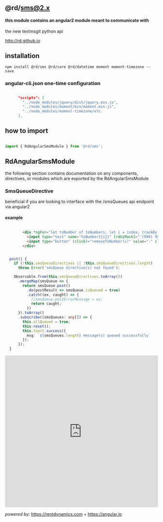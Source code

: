 <!--[![Build Status](https://travis-ci.org/ng2select/bootstrap.svg?branch=master)](https://travis-ci.org/ng2select/bootstrap)-->

## @rd/sms@2.x

#### this module contains an angular2 module meant to communicate with 
  the new textmsgit python api

http://rd.github.io

## installation

```
npm install @rd/sms @rd/core @rd/datetime moment moment-timezone --save

```

### angular-cli.json one-time configuration

```json

      "scripts": [
        "../node_modules/jquery/dist/jquery.min.js",
        "../node_modules/moment/min/moment.min.js",
        "../node_modules/moment-timezone/etc.
      ],

```

## how to import

```TypeScript  

import { RdAngularSmsModule } from '@rd/sms';

```

## RdAngularSmsModule
the following section contains documentation on any components, directives, or modules which are exported by the RdAngularSmsModule

### SmsQueueDirective
beneficial if you are looking to interface with the /smsQueues api endpoint via angular2

#### example

```HTML

        <div *ngFor="let toNumber of toNumbers; let i = index; trackBy: trackByFn" rdSmsQueue [sendDateTime]="sendDatetime" [sms]="sms" #sms="rdSms" rdSms [accountId]="accountId" [fromNumber]="fromNumber" [toNumber]="toNumber" [message]="message" class="editorRow">
          <input type="text" name="toNumber{{i}}" [rdUiMask]="'(999) 999-9999'" [(ngModel)]="toNumbers[i]" />
          <input type="button" (click)="removeToNumber(i)" value="-" class="deleteRow btn-small delete-button" style="margin-top: -8px;" />
        </div>

```

```TypeScript  

  post() {
    if (!this.smsQueueDirectives || !this.smsQueueDirectives.length)
      throw Error('smsQueue directive(s) not found');

    Observable.from(this.smsQueueDirectives.toArray())
      .mergeMap(smsQueue => {
        return smsQueue.post()
          .do(postResult => smsQueue.isQueued = true)
          .catch((ex, caught) => {
            //smsQueue.postErrorMessage = ex;
            return caught;
          })
      }).toArray()
      .subscribe((smsQueues: any[]) => {
        this.allQueued = true;
        this.reset();
        this.toast.success({
          msg: `${smsQueues.length} message(s) queued successfully`
        });
      });
  }

```

<iframe src="http://embed.plnkr.co/GeHGKI/?show=preview" frameborder="0" width="100%" height="500"></iframe>

_powered by:_
https://rentdynamics.com +
https://angular.io
